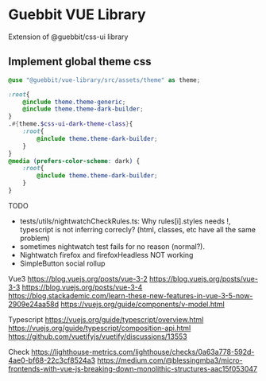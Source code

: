 # Guebbit VUE Library
Extension of @guebbit/css-ui library

## Implement global theme css

```scss
@use "@guebbit/vue-library/src/assets/theme" as theme;

:root{
    @include theme.theme-generic;
    @include theme.theme-dark-builder;
}
.#{theme.$css-ui-dark-theme-class}{
    :root{
        @include theme.theme-dark-builder;
    }
}
@media (prefers-color-scheme: dark) {
    :root{
        @include theme.theme-dark-builder;
    }
}

```



TODO
 - tests/utils/nightwatchCheckRules.ts: Why rules[i].styles needs !, typescript is not inferring correcly? (html, classes, etc have all the same problem)
 - sometimes nightwatch test fails for no reason (normal?).
 - Nightwatch firefox and firefoxHeadless NOT working
 - SimpleButton social rollup

Vue3
https://blog.vuejs.org/posts/vue-3-2
https://blog.vuejs.org/posts/vue-3-3
https://blog.vuejs.org/posts/vue-3-4
https://blog.stackademic.com/learn-these-new-features-in-vue-3-5-now-2909e24aa58d
https://vuejs.org/guide/components/v-model.html

Typescript
https://vuejs.org/guide/typescript/overview.html
https://vuejs.org/guide/typescript/composition-api.html
https://github.com/vuetifyjs/vuetify/discussions/13553

Check
https://lighthouse-metrics.com/lighthouse/checks/0a63a778-592d-4ae0-bf68-22c3cf8524a3
https://medium.com/@blessingmba3/micro-frontends-with-vue-js-breaking-down-monolithic-structures-aac15f053047